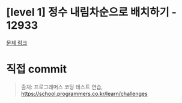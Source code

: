 # [level 1] 정수 내림차순으로 배치하기 - 12933

[문제 링크](https://school.programmers.co.kr/learn/courses/30/lessons/12933)

# 직접 commit

> 출처: 프로그래머스 코딩 테스트 연습, https://school.programmers.co.kr/learn/challenges

